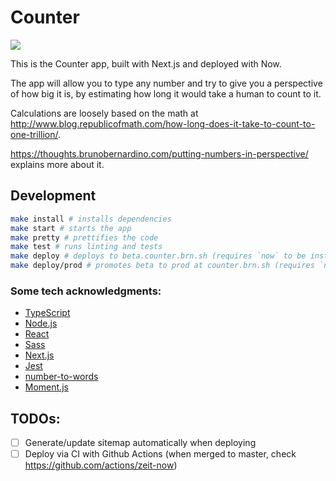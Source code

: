 # Counter

[![](https://github.com/BrunoBernardino/counter/workflows/Run%20Tests/badge.svg)](https://github.com/BrunoBernardino/counter/actions?workflow=Run+Tests)

This is the Counter app, built with Next.js and deployed with Now.

The app will allow you to type any number and try to give you a perspective of how big it is, by estimating how long it would take a human to count to it.

Calculations are loosely based on the math at http://www.blog.republicofmath.com/how-long-does-it-take-to-count-to-one-trillion/.

https://thoughts.brunobernardino.com/putting-numbers-in-perspective/ explains more about it.

## Development

```bash
make install # installs dependencies
make start # starts the app
make pretty # prettifies the code
make test # runs linting and tests
make deploy # deploys to beta.counter.brn.sh (requires `now` to be installed globally)
make deploy/prod # promotes beta to prod at counter.brn.sh (requires `now` to be installed globally)
```

### Some tech acknowledgments:

- [TypeScript](https://www.typescriptlang.org)
- [Node.js](https://nodejs.org/)
- [React](https://reactjs.org)
- [Sass](https://sass-lang.com)
- [Next.js](https://nextjs.org)
- [Jest](https://jestjs.io)
- [number-to-words](https://github.com/marlun78/number-to-words)
- [Moment.js](https://momentjs.com)

## TODOs:

- [ ] Generate/update sitemap automatically when deploying
- [ ] Deploy via CI with Github Actions (when merged to master, check https://github.com/actions/zeit-now)
